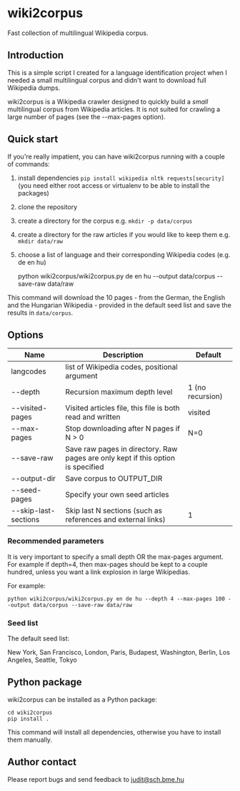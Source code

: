 # wiki2corpus

Fast collection of multilingual Wikipedia corpus.

## Introduction

This is a simple script I created for a language identification project when I needed a small multilingual corpus and didn't want to download full Wikipedia dumps.

wiki2corpus is a Wikipedia crawler designed to quickly build a *small* multilingual corpus from Wikipedia articles. It is not suited for crawling a large number of pages (see the --max-pages option).

## Quick start

If you're really impatient, you can have wiki2corpus running with a couple of commands:

1. install dependencies `pip install wikipedia nltk requests[security]` (you need either root access or virtualenv to be able to install the packages)
1. clone the repository
2. create a directory for the corpus e.g. `mkdir -p data/corpus`
3. create a directory for the raw articles if you would like to keep them e.g. `mkdir data/raw`
4. choose a list of language and their corresponding Wikipedia codes (e.g. de en hu)

    python wiki2corpus/wiki2corpus.py de en hu --output data/corpus --save-raw data/raw


This command will download the 10 pages - from the German, the English and the Hungarian Wikipedia - provided in the default seed list and save the results in `data/corpus`.

## Options

| Name | Description | Default |
| ----- | ------ | --- | 
| langcodes | list of Wikipedia codes, positional argument | |
|  --depth |  Recursion maximum depth level | 1 (no recursion) |
| --visited-pages | Visited articles file, this file is both read and written | visited |
|  --max-pages | Stop downloading after N pages if N > 0 | N=0 |
|  --save-raw | Save raw pages in directory. Raw pages are only kept if this option is specified | |
| --output-dir | Save corpus to OUTPUT\_DIR | |
| --seed-pages | Specify your own seed articles | |
|  --skip-last-sections | Skip last N sections (such as references and external links) | 1 | 

### Recommended parameters

It is very important to specify a small depth OR the max-pages argument.
For example if depth=4, then max-pages should be kept to a couple hundred, unless you want a link explosion in large Wikipedias.

For example:

    python wiki2corpus/wiki2corpus.py en de hu --depth 4 --max-pages 100 --output data/corpus --save-raw data/raw

### Seed list

The default seed list:

New York, San Francisco, London, Paris, Budapest, Washington, Berlin, Los Angeles, Seattle, Tokyo

## Python package

wiki2corpus can be installed as a Python package:

    cd wiki2corpus
    pip install .

This command will install all dependencies, otherwise you have to install them manually.

## Author contact

Please report bugs and send feedback to judit@sch.bme.hu
